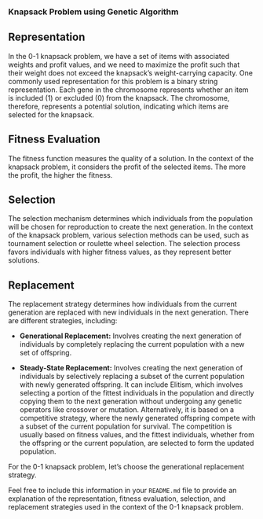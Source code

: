 ### Knapsack Problem using Genetic Algorithm
## Representation

In the 0-1 knapsack problem, we have a set of items with associated weights and profit values, and we need to maximize the profit such that their weight does not exceed the knapsack’s weight-carrying capacity. One commonly used representation for this problem is a binary string representation. Each gene in the chromosome represents whether an item is included (1) or excluded (0) from the knapsack. The chromosome, therefore, represents a potential solution, indicating which items are selected for the knapsack.

## Fitness Evaluation

The fitness function measures the quality of a solution. In the context of the knapsack problem, it considers the profit of the selected items. The more the profit, the higher the fitness.

## Selection

The selection mechanism determines which individuals from the population will be chosen for reproduction to create the next generation. In the context of the knapsack problem, various selection methods can be used, such as tournament selection or roulette wheel selection. The selection process favors individuals with higher fitness values, as they represent better solutions.

## Replacement

The replacement strategy determines how individuals from the current generation are replaced with new individuals in the next generation. There are different strategies, including:

- **Generational Replacement:** Involves creating the next generation of individuals by completely replacing the current population with a new set of offspring.

- **Steady-State Replacement:** Involves creating the next generation of individuals by selectively replacing a subset of the current population with newly generated offspring. It can include Elitism, which involves selecting a portion of the fittest individuals in the population and directly copying them to the next generation without undergoing any genetic operators like crossover or mutation. Alternatively, it is based on a competitive strategy, where the newly generated offspring compete with a subset of the current population for survival. The competition is usually based on fitness values, and the fittest individuals, whether from the offspring or the current population, are selected to form the updated population.

For the 0-1 knapsack problem, let’s choose the generational replacement strategy.

Feel free to include this information in your `README.md` file to provide an explanation of the representation, fitness evaluation, selection, and replacement strategies used in the context of the 0-1 knapsack problem.
